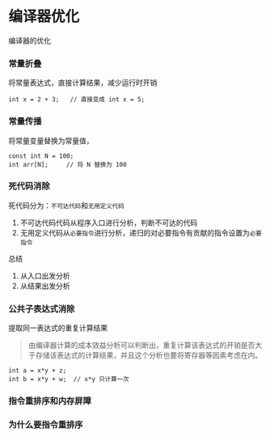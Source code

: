# 编译器优化

编译器的优化

### 常量折叠

将常量表达式，直接计算结果，减少运行时开销
```
int x = 2 + 3;   // 直接变成 int x = 5;
```

### 常量传播

将常量变量替换为常量值，
```
const int N = 100;
int arr[N];     // 将 N 替换为 100
```

### 死代码消除

死代码分为：``不可达代码``和``无用定义代码``

1. 不可达代码代码从程序入口进行分析，判断不可达的代码
2. 无用定义代码从``必要指令``进行分析，递归的对必要指令有贡献的指令设置为``必要指令``

总结
1. 从入口出发分析
2. 从结果出发分析

### 公共子表达式消除

提取同一表达式的重复计算结果

> 由编译器计算的成本效益分析可以判断出，重复计算该表达式的开销是否大于存储该表达式的计算结果，并且这个分析也要将寄存器等因素考虑在内。

```
int a = x*y + z;
int b = x*y + w;  // x*y 只计算一次
```

### 指令重排序和内存屏障

### 为什么要指令重排序
